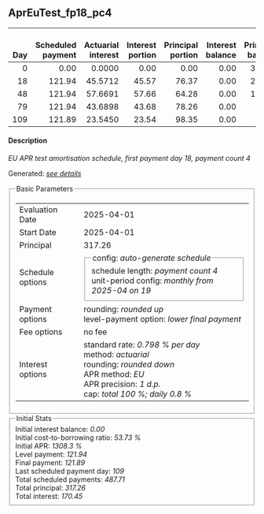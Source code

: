 <h2>AprEuTest_fp18_pc4</h2>
<table>
    <thead style="vertical-align: bottom;">
        <th style="text-align: right;">Day</th>
        <th style="text-align: right;">Scheduled payment</th>
        <th style="text-align: right;">Actuarial interest</th>
        <th style="text-align: right;">Interest portion</th>
        <th style="text-align: right;">Principal portion</th>
        <th style="text-align: right;">Interest balance</th>
        <th style="text-align: right;">Principal balance</th>
        <th style="text-align: right;">Total actuarial interest</th>
        <th style="text-align: right;">Total interest</th>
        <th style="text-align: right;">Total principal</th>
    </thead>
    <tr style="text-align: right;">
        <td class="ci00">0</td>
        <td class="ci01" style="white-space: nowrap;">0.00</td>
        <td class="ci02">0.0000</td>
        <td class="ci03">0.00</td>
        <td class="ci04">0.00</td>
        <td class="ci05">0.00</td>
        <td class="ci06">317.26</td>
        <td class="ci07">0.0000</td>
        <td class="ci08">0.00</td>
        <td class="ci09">0.00</td>
    </tr>
    <tr style="text-align: right;">
        <td class="ci00">18</td>
        <td class="ci01" style="white-space: nowrap;">121.94</td>
        <td class="ci02">45.5712</td>
        <td class="ci03">45.57</td>
        <td class="ci04">76.37</td>
        <td class="ci05">0.00</td>
        <td class="ci06">240.89</td>
        <td class="ci07">45.5712</td>
        <td class="ci08">45.57</td>
        <td class="ci09">76.37</td>
    </tr>
    <tr style="text-align: right;">
        <td class="ci00">48</td>
        <td class="ci01" style="white-space: nowrap;">121.94</td>
        <td class="ci02">57.6691</td>
        <td class="ci03">57.66</td>
        <td class="ci04">64.28</td>
        <td class="ci05">0.00</td>
        <td class="ci06">176.61</td>
        <td class="ci07">103.2403</td>
        <td class="ci08">103.23</td>
        <td class="ci09">140.65</td>
    </tr>
    <tr style="text-align: right;">
        <td class="ci00">79</td>
        <td class="ci01" style="white-space: nowrap;">121.94</td>
        <td class="ci02">43.6898</td>
        <td class="ci03">43.68</td>
        <td class="ci04">78.26</td>
        <td class="ci05">0.00</td>
        <td class="ci06">98.35</td>
        <td class="ci07">146.9301</td>
        <td class="ci08">146.91</td>
        <td class="ci09">218.91</td>
    </tr>
    <tr style="text-align: right;">
        <td class="ci00">109</td>
        <td class="ci01" style="white-space: nowrap;">121.89</td>
        <td class="ci02">23.5450</td>
        <td class="ci03">23.54</td>
        <td class="ci04">98.35</td>
        <td class="ci05">0.00</td>
        <td class="ci06">0.00</td>
        <td class="ci07">170.4751</td>
        <td class="ci08">170.45</td>
        <td class="ci09">317.26</td>
    </tr>
</table>
<h4>Description</h4>
<p><i>EU APR test amortisation schedule, first payment day 18, payment count 4</i></p>
<p>Generated: <i><a href="../GeneratedDate.html">see details</a></i></p>
<fieldset><legend>Basic Parameters</legend>
<table>
    <tr>
        <td>Evaluation Date</td>
        <td>2025-04-01</td>
    </tr>
    <tr>
        <td>Start Date</td>
        <td>2025-04-01</td>
    </tr>
    <tr>
        <td>Principal</td>
        <td>317.26</td>
    </tr>
    <tr>
        <td>Schedule options</td>
        <td>
            <fieldset>
                <legend>config: <i>auto-generate schedule</i></legend>
                <div>schedule length: <i><i>payment count</i> 4</i></div>
                <div>unit-period config: <i>monthly from 2025-04 on 19</i></div>
            </fieldset>
        </td>
    </tr>
    <tr>
        <td>Payment options</td>
        <td>
            <div>
                <div>rounding: <i>rounded up</i></div>
                <div>level-payment option: <i>lower&nbsp;final&nbsp;payment</i></div>
            </div>
        </td>
    </tr>
    <tr>
        <td>Fee options</td>
        <td>no fee
        </td>
    </tr>
    <tr>
        <td>Interest options</td>
        <td>
            <div>
                <div>standard rate: <i>0.798 % per day</i></div>
                <div>method: <i>actuarial</i></div>
                <div>rounding: <i>rounded down</i></div>
                <div>APR method: <i>EU</i></div>
                <div>APR precision: <i>1 d.p.</i></div>
                <div>cap: <i>total 100 %; daily 0.8 %</div>
            </div>
        </td>
    </tr>
</table></fieldset>
<fieldset><legend>Initial Stats</legend>
<div>
    <div>Initial interest balance: <i>0.00</i></div>
    <div>Initial cost-to-borrowing ratio: <i>53.73 %</i></div>
    <div>Initial APR: <i>1308.3 %</i></div>
    <div>Level payment: <i>121.94</i></div>
    <div>Final payment: <i>121.89</i></div>
    <div>Last scheduled payment day: <i>109</i></div>
    <div>Total scheduled payments: <i>487.71</i></div>
    <div>Total principal: <i>317.26</i></div>
    <div>Total interest: <i>170.45</i></div>
</div></fieldset>